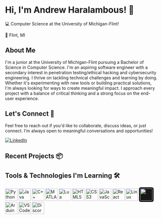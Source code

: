 # Hi, I'm Andrew Haralambous! 👋
💻 Computer Science at the University of Michigan-Flint!

📍 Flint, MI

## About Me
I'm a junior at the University of Michigan-Flint pursuing a Bachelor of Science in Computer Science. I'm an aspiring software engineer with a secondary interest in penetration testing/ethical hacking and cybersecurity engineering. I thrive on tackling technical challenges and learning by doing. Whether it's experimenting with new tools or building practical solutions, I'm always looking for ways to create meaningful impact. I approach every project with a balance of critical thinking and a strong focus on the end-user experience.

## Let's Connect 🤝
Feel free to reach out if you'd like to collaborate, discuss ideas, or just connect. I'm always open to meaningful conversations and opportunities!

[![LinkedIn][LinkedIn.com]][LinkedIn-url]
<!-- [![E-Mail][Email.com]][Email-url] -->

## Recent Projects 📦
<!--* [Vibify][Vibify-url] - A project.
* [FinSight][FinSight-url] - A project 2.
* [T.O.M. - Tabby of Motivation][TOM-url] - A project 3.-->

## Tools & Technologies I'm Learning 🛠️
<p align="left">
  <img src="https://cdn.jsdelivr.net/gh/devicons/devicon/icons/python/python-original.svg" height="40" alt="Python"/>
  <img src="https://cdn.jsdelivr.net/gh/devicons/devicon/icons/java/java-original.svg" height="40" alt="Java"/>
  <img src="https://cdn.jsdelivr.net/gh/devicons/devicon/icons/cplusplus/cplusplus-original.svg" height="40" alt="C++"/>
  <img src="https://cdn.jsdelivr.net/gh/devicons/devicon/icons/matlab/matlab-original.svg" height="40" alt="MATLAB"/>
  <img src="https://cdn.jsdelivr.net/gh/devicons/devicon/icons/lua/lua-original.svg" height="40" alt="Lua"/>
  <img src="https://cdn.jsdelivr.net/gh/devicons/devicon/icons/html5/html5-original.svg" height="40" alt="HTML5"/>
  <img src="https://cdn.jsdelivr.net/gh/devicons/devicon/icons/css3/css3-original.svg" height="40" alt="CSS3"/>
  <img src="https://cdn.jsdelivr.net/gh/devicons/devicon/icons/javascript/javascript-original.svg" height="40" alt="JavaScript"/>
  <img src="https://cdn.jsdelivr.net/gh/devicons/devicon/icons/react/react-original.svg" height="40" alt="React"/>
  <img src="https://cdn.jsdelivr.net/gh/devicons/devicon/icons/linux/linux-original.svg" height="40" alt="Linux"/>
  <img src="https://upload.wikimedia.org/wikipedia/commons/9/91/Octicons-mark-github.svg" height="40" alt="GitHub" style="background-color:#181717; border-radius: 6px; padding: 4px;" />
  <img src="https://cdn.jsdelivr.net/gh/devicons/devicon/icons/arduino/arduino-original.svg" height="40" alt="Arduino"/>
  <img src="https://cdn.jsdelivr.net/gh/devicons/devicon/icons/vscode/vscode-original.svg" height="40" alt="VS Code"/>
  <img src="https://img.jsdelivr.com/github.com/discord.png" height="40" alt="Discord SDK Icon"/>
</p>

<!-- MARKDOWN LINKS & IMAGES -->
<!-- [Vibify-url]: https://github.com/om-arya/Vibify -->
<!-- [FinSight-url]: https://github.com/om-arya/FinSight -->
<!-- [TOM-url]: https://github.com/om-arya/T.O.M -->

[LinkedIn.com]: https://img.shields.io/badge/LinkedIn-0077B5?style=for-the-badge&logo=linkedin&logoColor=white
[LinkedIn-url]: https://www.linkedin.com/in/andrew-haralambous/
<!-- [Email.com]: https://img.shields.io/badge/Gmail-D14836?style=for-the-badge&logo=gmail&logoColor=white -->
<!-- [Email-url]: mailto:email@host.com -->
